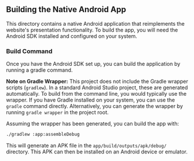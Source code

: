 ## Building the Native Android App

This directory contains a native Android application that reimplements the website's presentation functionality. To build the app, you will need the Android SDK installed and configured on your system.

### Build Command

Once you have the Android SDK set up, you can build the application by running a gradle command.

**Note on Gradle Wrapper:** This project does not include the Gradle wrapper scripts (`gradlew`). In a standard Android Studio project, these are generated automatically. To build from the command line, you would typically use the wrapper. If you have Gradle installed on your system, you can use the `gradle` command directly. Alternatively, you can generate the wrapper by running `gradle wrapper` in the project root.

Assuming the wrapper has been generated, you can build the app with:
```bash
./gradlew :app:assembleDebug
```

This will generate an APK file in the `app/build/outputs/apk/debug/` directory. This APK can then be installed on an Android device or emulator.
